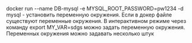 docker run --name DB-mysql -e MYSQL_ROOT_PASSWORD=pw1234 -d mysql - установить переменную окружения. Если в докер файле существуют переменные окружения. 
В интерактивном режиме через команду 
export MY_VAR=sdgs можно задать переменную окружения. 
Переменных окружения можно задавать несколько штук